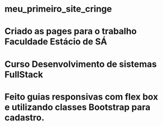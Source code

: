 ﻿# meu_primeiro_site_cringe
# Criado as pages para o trabalho Faculdade Estácio de SÁ
# Curso Desenvolvimento de sistemas FullStack
# Feito guias responsivas com flex box e utilizando classes Bootstrap para cadastro.

